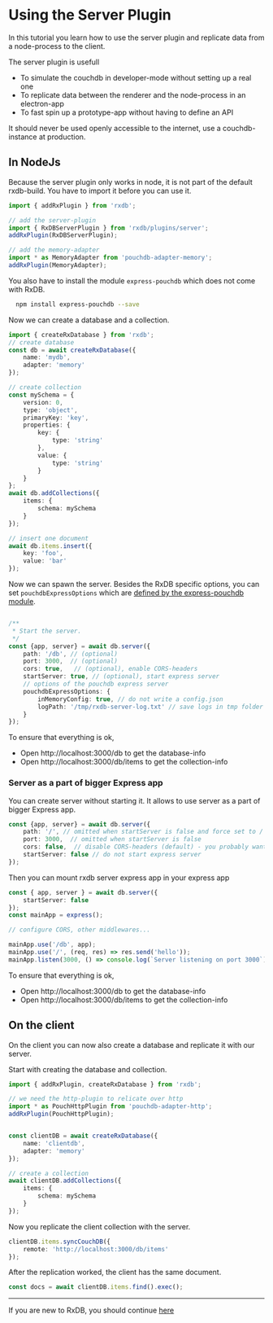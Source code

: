 # Using the Server Plugin

In this tutorial you learn how to use the server plugin and replicate data from a node-process to the client.

The server plugin is usefull

- To simulate the couchdb in developer-mode without setting up a real one
- To replicate data between the renderer and the node-process in an electron-app
- To fast spin up a prototype-app without having to define an API

It should never be used openly accessible to the internet, use a couchdb-instance at production.

## In NodeJs

Because the server plugin only works in node, it is not part of the default rxdb-build. You have to import it before you can use it.

```typescript
import { addRxPlugin } from 'rxdb';

// add the server-plugin
import { RxDBServerPlugin } from 'rxdb/plugins/server';
addRxPlugin(RxDBServerPlugin);

// add the memory-adapter
import * as MemoryAdapter from 'pouchdb-adapter-memory';
addRxPlugin(MemoryAdapter);
```

You also have to install the module `express-pouchdb` which does not come with RxDB.

```bash
  npm install express-pouchdb --save
```


Now we can create a database and a collection.

```typescript
import { createRxDatabase } from 'rxdb';
// create database
const db = await createRxDatabase({
    name: 'mydb',
    adapter: 'memory'
});

// create collection
const mySchema = {
    version: 0,
    type: 'object',
    primaryKey: 'key',
    properties: {
        key: {
            type: 'string'
        },
        value: {
            type: 'string'
        }
    }
};
await db.addCollections({
    items: {
        schema: mySchema
    }
});

// insert one document
await db.items.insert({
    key: 'foo',
    value: 'bar'
});
```

Now we can spawn the server. Besides the RxDB specific options, you can set `pouchdbExpressOptions` which are [defined by the express-pouchdb module](https://github.com/pouchdb/pouchdb-server#api).

```typescript

/**
 * Start the server.
 */
const {app, server} = await db.server({
    path: '/db', // (optional)
    port: 3000,  // (optional)
    cors: true,   // (optional), enable CORS-headers
    startServer: true, // (optional), start express server
    // options of the pouchdb express server
    pouchdbExpressOptions: {
        inMemoryConfig: true, // do not write a config.json
        logPath: '/tmp/rxdb-server-log.txt' // save logs in tmp folder
    }
});

```

To ensure that everything is ok,

- Open http://localhost:3000/db to get the database-info
- Open http://localhost:3000/db/items to get the collection-info

### Server as a part of bigger Express app
You can create server without starting it. It allows to use server as a part of bigger Express app.

```typescript
const {app, server} = await db.server({
    path: '/', // omitted when startServer is false and force set to /
    port: 3000,  // omitted when startServer is false
    cors: false,  // disable CORS-headers (default) - you probably want to configure CORS in your main app
    startServer: false // do not start express server
});
```

Then you can mount rxdb server express app in your express app

```typescript
const { app, server } = await db.server({
    startServer: false
});
const mainApp = express();

// configure CORS, other middlewares...

mainApp.use('/db', app);
mainApp.use('/', (req, res) => res.send('hello'));
mainApp.listen(3000, () => console.log(`Server listening on port 3000`));
```

To ensure that everything is ok,

- Open http://localhost:3000/db to get the database-info
- Open http://localhost:3000/db/items to get the collection-info

## On the client

On the client you can now also create a database and replicate it with our server.

Start with creating the database and collection.
```typescript
import { addRxPlugin, createRxDatabase } from 'rxdb';

// we need the http-plugin to relicate over http
import * as PouchHttpPlugin from 'pouchdb-adapter-http';
addRxPlugin(PouchHttpPlugin);


const clientDB = await createRxDatabase({
    name: 'clientdb',
    adapter: 'memory'
});

// create a collection
await clientDB.addCollections({
    items: {
        schema: mySchema
    }
});
```

Now you replicate the client collection with the server.

```typescript
clientDB.items.syncCouchDB({
    remote: 'http://localhost:3000/db/items'
});
```

After the replication worked, the client has the same document.

```typescript
const docs = await clientDB.items.find().exec();
```



--------------------------------------------------------------------------------

If you are new to RxDB, you should continue [here](../contribute.md)
